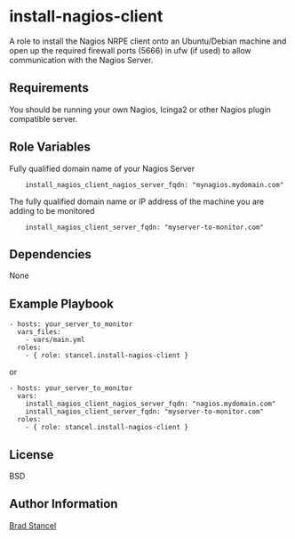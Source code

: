 install-nagios-client
=========

A role to install the Nagios NRPE client onto an Ubuntu/Debian machine and open up the required firewall ports (5666) in ufw (if used) to allow communication with the Nagios Server.

Requirements
------------

You should be running your own Nagios, Icinga2 or other Nagios plugin compatible server.

Role Variables
--------------

Fully qualified domain name of your Nagios Server
```
	install_nagios_client_nagios_server_fqdn: "mynagios.mydomain.com"
```
The fully qualified domain name or IP address of the machine you are adding to be monitored
```
	install_nagios_client_server_fqdn: "myserver-to-monitor.com"
```

Dependencies
------------

None

Example Playbook
----------------


	- hosts: your_server_to_monitor
	  vars_files:
	    - vars/main.yml
	  roles:
	    - { role: stancel.install-nagios-client }


or 

	- hosts: your_server_to_monitor
	  vars:
		install_nagios_client_nagios_server_fqdn: "nagios.mydomain.com"
		install_nagios_client_server_fqdn: "myserver-to-monitor.com"
	  roles:
	    - { role: stancel.install-nagios-client }

License
-------

BSD

Author Information
------------------

[Brad Stancel](https://github.com/stancel)

